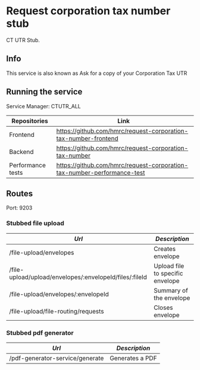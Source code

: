# Request corporation tax number stub

CT UTR Stub. 

## Info

This service is also known as Ask for a copy of your Corporation Tax UTR

## Running the service

Service Manager: CTUTR_ALL 

|Repositories|Link|
|------------|----|
|Frontend|https://github.com/hmrc/request-corporation-tax-number-frontend|
|Backend|https://github.com/hmrc/request-corporation-tax-number|
|Performance tests|https://github.com/hmrc/request-corporation-tax-number-performance-test|

Routes
-------
Port: 9203

### Stubbed file upload
| *Url* | *Description* |
|-------|---------------|
| /file-upload/envelopes | Creates envelope |
| /file-upload/upload/envelopes/:envelopeId/files/:fileId | Upload file to specific envelope |
| /file-upload/envelopes/:envelopeId | Summary of the envelope |
| /file-upload/file-routing/requests | Closes envelope |

### Stubbed pdf generator
| *Url* | *Description* |
|-------|---------------|
| /pdf-generator-service/generate | Generates a PDF |
